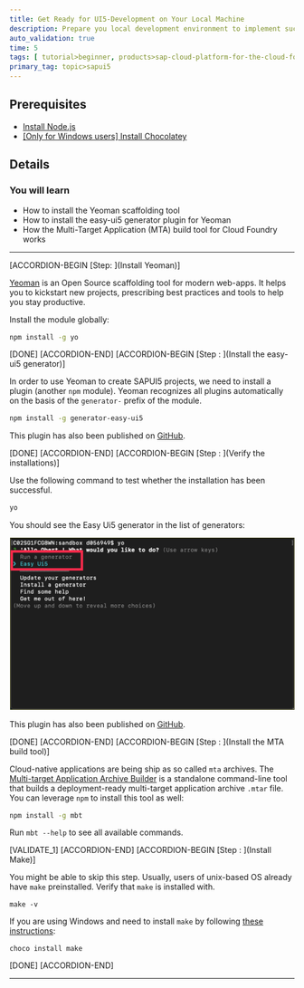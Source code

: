 ```yaml
---
title: Get Ready for UI5-Development on Your Local Machine
description: Prepare you local development environment to implement successful SAPUI5 projects.
auto_validation: true
time: 5
tags: [ tutorial>beginner, products>sap-cloud-platform-for-the-cloud-foundry-environment]
primary_tag: topic>sapui5
---
```


## Prerequisites
 - [Install Node.js](https://nodejs.org/en/download/)
 - [[Only for Windows users] Install Chocolatey](https://chocolatey.org/)

## Details
### You will learn
  - How to install the Yeoman scaffolding tool
  - How to install the easy-ui5 generator plugin for Yeoman
  - How the Multi-Target Application (MTA) build tool for Cloud Foundry works


---

[ACCORDION-BEGIN [Step: ](Install Yeoman)]

[Yeoman](http://yeoman.io) is an Open Source scaffolding tool for modern web-apps. It helps you to kickstart new projects, prescribing best practices and tools to help you stay productive.

Install the module globally:
```Bash
npm install -g yo
```

[DONE]
[ACCORDION-END]
[ACCORDION-BEGIN [Step : ](Install the easy-ui5 generator)]

In order to use Yeoman to create SAPUI5 projects, we need to install a plugin (another `npm` module). Yeoman recognizes all plugins automatically on the basis of the `generator-` prefix of the module.

```Bash
npm install -g generator-easy-ui5
```

This plugin has also been published on [GitHub](https://github.com/SAP/generator-easy-ui5).


[DONE]
[ACCORDION-END]
[ACCORDION-BEGIN [Step : ](Verify the installations)]

Use the following command to test whether the installation has been successful.

```Bash
yo
```

You should see the Easy Ui5 generator in the list of generators:

![EasyUI5](./verify.png)


This plugin has also been published on [GitHub](https://github.com/SAP/generator-easy-ui5).


[DONE]
[ACCORDION-END]
[ACCORDION-BEGIN [Step : ](Install the MTA build tool)]

Cloud-native applications are being ship as so called `mta` archives. The [Multi-target Application Archive Builder](https://github.com/SAP/cloud-mta-build-tool) is a standalone command-line tool that builds a deployment-ready multi-target application archive `.mtar` file. You can leverage `npm` to install this tool as well:

```Bash
npm install -g mbt
```

Run `mbt --help` to see all available commands.


[VALIDATE_1]
[ACCORDION-END]
[ACCORDION-BEGIN [Step : ](Install Make)]

You might be able to skip this step. Usually, users of unix-based OS already have `make` preinstalled. Verify that `make` is installed with.
```
make -v
```

If you are using Windows and need to install `make` by following [these instructions](https://chocolatey.org/packages/make):
```
choco install make
```

[DONE]
[ACCORDION-END]

---
